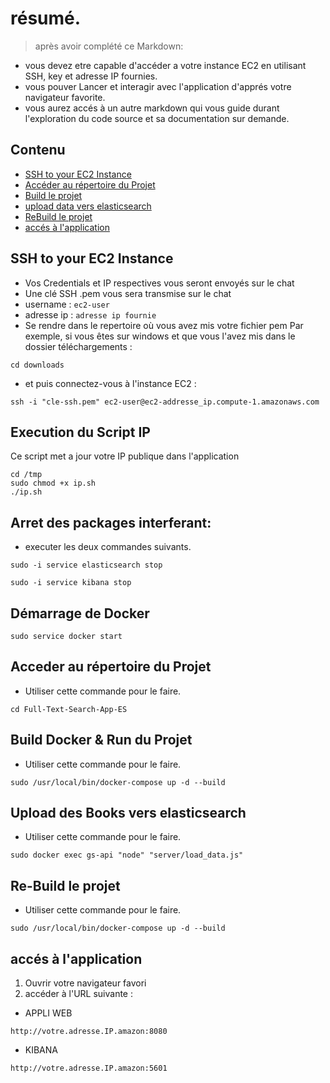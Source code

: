 
# résumé.
>après avoir complété ce Markdown:
- vous devez etre capable d'accéder a votre instance EC2 en utilisant SSH, key et adresse IP fournies.
- vous pouver Lancer et interagir avec l'application d'apprés votre navigateur favorite.
- vous aurez accés à un autre markdown qui vous guide durant l'exploration du code source et sa documentation sur demande. 


## Contenu
* [SSH to your EC2 Instance](#ssh-to-your-ec2-instance)
* [Accéder au répertoire du Projet](#accéder-au-répertoire-du-projet)
* [Build le projet](#build-le-projet)
* [upload data vers elasticsearch](#upload-data-vers-elasticsearch)
* [ReBuild le projet](#rebuild-le-projet)
* [accés à l'application](#accés-à-l'application)



## SSH to your EC2 Instance
- Vos Credentials et IP respectives vous seront envoyés sur le chat
- Une clé SSH .pem vous sera transmise sur le chat
- username : `ec2-user`
- adresse ip : `adresse ip fournie`
- Se rendre dans le repertoire où vous  avez mis votre fichier pem
  Par exemple, si vous êtes sur windows et que vous l'avez mis dans le dossier téléchargements :

```
cd downloads
```
- et puis connectez-vous à l'instance EC2 :
 ```
ssh -i "cle-ssh.pem" ec2-user@ec2-addresse_ip.compute-1.amazonaws.com
```

## Execution du Script IP

Ce script met a jour votre IP publique dans l'application 

```console
cd /tmp
sudo chmod +x ip.sh
./ip.sh
```


## Arret des packages interferant:

- executer les deux commandes suivants.


```
sudo -i service elasticsearch stop
```

```
sudo -i service kibana stop
```

## Démarrage de Docker

```console
sudo service docker start
```

## Acceder au répertoire du Projet 

- Utiliser cette commande pour le faire.

```
cd Full-Text-Search-App-ES
```



## Build Docker & Run du Projet

- Utiliser cette commande pour le faire.

```
sudo /usr/local/bin/docker-compose up -d --build
```

## Upload des Books vers elasticsearch 
- Utiliser cette commande pour le faire.

```
sudo docker exec gs-api "node" "server/load_data.js"
```

## Re-Build le projet 

- Utiliser cette commande pour le faire.

```
sudo /usr/local/bin/docker-compose up -d --build
```

## accés à l'application 

1. Ouvrir votre navigateur favori
2. accéder à l'URL suivante :

- APPLI WEB
```
http://votre.adresse.IP.amazon:8080
```

- KIBANA 
```
http://votre.adresse.IP.amazon:5601
```
